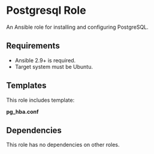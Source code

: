 # Postgresql Role

An Ansible role for installing and configuring PostgreSQL.

## Requirements

- Ansible 2.9+ is required.
- Target system must be Ubuntu.

## Templates

This role includes template:

**pg_hba.conf**

## Dependencies

This role has no dependencies on other roles.
